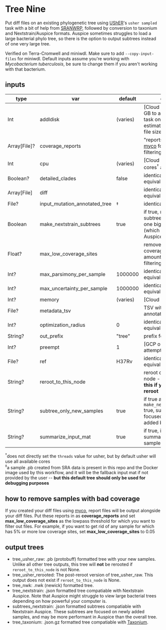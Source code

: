 # Tree Nine
Put diff files on an existing phylogenetic tree using [UShER](https://www.nature.com/articles/s41588-021-00862-7)'s `usher sampled` task with a bit of help from [SRANWRP](https://www.github.com/aofarrel/SRANWRP), followed by conversion to taxonium and Nextstrain/Auspice formats. Auspice sometimes struggles to load a large bacterial phylo tree, so there is the option to output subtrees instead of one very large tree.

Verified on Terra-Cromwell and miniwdl. Make sure to add `--copy-input-files` for miniwdl. Default inputs assume you're working with _Mycobacterium tuberculosis_, be sure to change them if you aren't working with that bacterium.
 
## inputs
| type    	        | var                        	| default 	| description                                                           |
|--------------     |----------------------------	|---------	|-----------------------------------------------------------------------|
| Int     	        | addldisk                    	| (varies) 	| [Cloud only] additional GB to allocate a given task on top of best guess estimate based on input file size |
| Array[File]?      | coverage_reports              |        	| "reports" output from [myco](https://github.com/aofarrel/myco) for bad data filtering  |
| Int     	        | cpu                        	| (varies) 	| [Cloud only] number of cores<sup>†</sup> available                    |
| Boolean? 	        | detailed_clades            	| false   	| identical to usher equivalent                                         |
| Array[File]       | diff                       	|         	| identical to usher equivalent                                         |
| File?             | input_mutation_annotated_tree | <sup>‡</sup> | identical to usher i                                              |
| Boolean           | make_nextstrain_subtrees      | true   	| if true, make Nextstrain subtrees; if false, make one big Nextstrain tree (which might lag in Auspice)  |
| Float?            | max_low_coverage_sites        |        	| remove files with coverage below this amount for bad data filtering   |
| Int?           	| max_parsimony_per_sample   	| 1000000 	| identical to usher equivalent                                         |
| Int?           	| max_uncertainty_per_sample 	| 1000000 	| identical to usher equivalent                                         |
| Int?           	| memory                     	| (varies)	| [Cloud only] memory                                                   |
| File?           	| metadata_tsv                	|        	| TSV with metadata to annotate                                         |
| Int?     	        | optimization_radius        	| 0       	| identical to usher equivalent                                         |
| String?        	| out_prefix           	        | "tree"	| prefix for all outputs                                                |
| Int?           	| preempt                    	| 1       	| [GCP only] preemptible attempts                                       |
| File?             | ref                           | H37Rv 	| identical to usher equivalent                                         |
| String?        	| reroot_to_this_node           |        	| reroot output tree to this node - **do NOT define this if you don't want to reroot**              |
| String?        	| subtree_only_new_samples      | true   	| if true and if `make_nextstrain_subtrees` true, subtrees will only be focused on samples added by your diffs              |
| String?        	| summarize_input_mat      | true   	| if true, input tree will be summarized before any samples are added              |


<sup>†</sup>does not directly set the `threads` value for usher, but by default usher will use all available cores  
<sup>‡</sup>a sample .pb created from SRA data is present in this repo and the Docker image used by this workflow, and it will be the fallback input mat if not provided by the user -- **but this default tree should only be used for debugging purposes** 


## how to remove samples with bad coverage
If you created your diff files using [myco](https://github.com/aofarrel/myco), report files will be output alongside your diff files. Put these reports in as **coverage_reports** and set **max_low_coverage_sites** as the lowpass threshold for which you want to filter out files. For example, if you want to get rid of any sample for which has 5% or more low coverage sites, set **max_low_coverage_sites** to 0.05

## output trees
* tree_usher_raw: .pb (protobuff) formatted tree with your new samples. Unlike all other tree outputs, this tree will **not** be rerooted if `reroot_to_this_node` is not None.
* tree_usher_rerooted: The post-reroot version of tree_usher_raw. This output does not exist if `reroot_to_this_node` is None.
* tree_nwk: .nwk (newick) formatted tree.
* tree_nextstrain: .json formatted tree compatiable with Nextstrain Auspice. Note that Auspice might struggle to view large bacterial trees depending on how powerful your computer is.
* subtrees_nextstrain: .json formatted subtrees compatiable with Nextstrain Auspice. These subtrees are focused on newly added samples, and may be more performant in Auspice than the overall tree.
* tree_taxonium: .json.gz formatted tree compatiable with [Taxonium](https://taxonium.org/).
